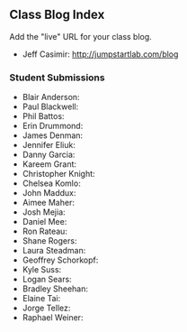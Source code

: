## Class Blog Index

Add the "live" URL for your class blog.

* Jeff Casimir: http://jumpstartlab.com/blog

### Student Submissions

* Blair Anderson:
* Paul Blackwell: 
* Phil Battos: 
* Erin Drummond: 
* James Denman: 
* Jennifer Eliuk: 
* Danny Garcia: 
* Kareem Grant: 
* Christopher Knight: 
* Chelsea Komlo: 
* John Maddux: 
* Aimee Maher: 
* Josh Mejia: 
* Daniel Mee: 
* Ron Rateau: 
* Shane Rogers: 
* Laura Steadman: 
* Geoffrey Schorkopf: 
* Kyle Suss: 
* Logan Sears: 
* Bradley Sheehan: 
* Elaine Tai: 
* Jorge Tellez: 
* Raphael Weiner:

